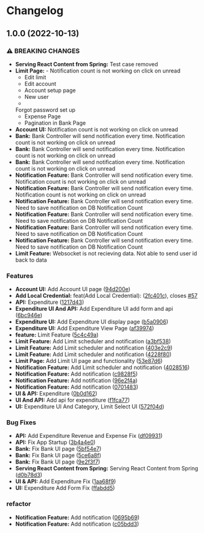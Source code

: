 # Changelog

## 1.0.0 (2022-10-13)


### ⚠ BREAKING CHANGES

* **Serving React Content from Spring:** Test case removed
* **Limit Page:** - Notification count is not working on click on unread
    - Edit limit
    - Edit account
    - Account setup page
    - New user
    -
    Forgot password set up
    - Expense Page
    - Pagination in Bank Page
* **Account UI:** Notification count is not working on click on unread
* **Bank:** Bank Controller will send notification every time. Notification count is not working on click on unread
* **Bank:** Bank Controller will send notification every time. Notification count is not working on click on unread
* **Bank:** Bank Controller will send notification every time. Notification count is not working on click on unread
* **Notification Feature:** Bank Controller will send notification every time. Notification count is not working on click on unread
* **Notification Feature:** Bank Controller will send notification every time. Notification count is not working on click on unread
* **Notification Feature:** Bank Controller will send notification every time. Need to save notification on DB Notification Count
* **Notification Feature:** Bank Controller will send notification every time. Need to save notification on DB Notification Count
* **Notification Feature:** Bank Controller will send notification every time. Need to save notification on DB Notification Count
* **Notification Feature:** Bank Controller will send notification every time. Need to save notification on DB Notification Count
* **Limit Feature:** Websocket is not recieving data. Not able to send user id back to data

### Features

* **Account UI:** Add Account UI page ([94d200e](https://github.com/codesnaper/expense/commit/94d200e59d748ed83a1677686c574df4e5fe0f81))
* **Add Local Credential:** feat(Add Local Credential):  ([2fc401c](https://github.com/codesnaper/expense/commit/2fc401c69c1483978385427f7243d77855dcbce8)), closes [#57](https://github.com/codesnaper/expense/issues/57)
* **API:** Expenditure ([1217d43](https://github.com/codesnaper/expense/commit/1217d43ada2838784561ea6bce5cf7bbc05ba880))
* **Expenditure UI And API:** Add Expenditure UI add form and api ([6bc946e](https://github.com/codesnaper/expense/commit/6bc946e8b53befcf36d59e6380922c120ebffff2))
* **Expenditure UI:** Add Expenditure UI display page ([b5a0906](https://github.com/codesnaper/expense/commit/b5a0906200a32280791a5839a174580b1323081e))
* **Expenditure UI:** Add Expenditure View Page ([af39974](https://github.com/codesnaper/expense/commit/af399742002175ca83ee03e8c34cc533010a82f5))
* **feature:** Limit Feature ([5c4c49a](https://github.com/codesnaper/expense/commit/5c4c49a1fa2aee680128f640a8e585c01f6dd1f0))
* **Limit Feature:** Add Limit scheduler and notification ([a3bf538](https://github.com/codesnaper/expense/commit/a3bf53896a4dd5e2ec3167e8bf15b19825e0c172))
* **Limit Feature:** Add Limit scheduler and notification ([403e2c9](https://github.com/codesnaper/expense/commit/403e2c938f22a4ca5876f9e07a0e18bfdf047d2a))
* **Limit Feature:** Add Limit scheduler and notification ([4228f80](https://github.com/codesnaper/expense/commit/4228f80b6d02097412fd9cf8da1929380ff3e88e))
* **Limit Page:** Add Limit UI page and functionality ([53e87d6](https://github.com/codesnaper/expense/commit/53e87d67b5cd779abfc274cc1102a6b03e7e8594))
* **Notification Feature:** Add Limit scheduler and notification ([4028516](https://github.com/codesnaper/expense/commit/40285166bc9b4f75f0a75c11a7fbc8794da9b9ee))
* **Notification Feature:** Add notification ([c9828f5](https://github.com/codesnaper/expense/commit/c9828f50a028d8a34e5881d6f4a4d903150f7e11))
* **Notification Feature:** Add notification ([96e2f4a](https://github.com/codesnaper/expense/commit/96e2f4a603afb76c66f458e3408a8d03ff3ec488))
* **Notification Feature:** Add notification ([0701483](https://github.com/codesnaper/expense/commit/0701483c1b048f49001c9d66ebc4d8d0b23d01df))
* **UI & API:** Expenditure ([0b0d162](https://github.com/codesnaper/expense/commit/0b0d1623e963323d2261a3d259608de086899ca0))
* **UI And API:** Add api for expenditure ([f1fca77](https://github.com/codesnaper/expense/commit/f1fca774094ea6c5ef7dcdcc0546189e6b864bf3))
* **UI:** Expenditure UI And Category, Limit Select UI ([572f04d](https://github.com/codesnaper/expense/commit/572f04d102c2a03d237b474a0d2cd520cf3c7aef))


### Bug Fixes

* **API:** Add Expenditure Revenue and Expense Fix ([df09931](https://github.com/codesnaper/expense/commit/df09931b5676290ec567a86ca361f293977c0abe))
* **API:** Fix App Startup ([3b4a4e0](https://github.com/codesnaper/expense/commit/3b4a4e02d81810544fd8329fb9f3732c214f3b55))
* **Bank:** Fix Bank UI page ([5bf54e7](https://github.com/codesnaper/expense/commit/5bf54e788902d2cf8941e1115f07a267df45b622))
* **Bank:** Fix Bank UI page ([5ce6a8f](https://github.com/codesnaper/expense/commit/5ce6a8fdcffdb1f44ce1e1e8f0b0593029a7e616))
* **Bank:** Fix Bank UI page ([9e2f3f7](https://github.com/codesnaper/expense/commit/9e2f3f78bf95bb483f71f4f50ad69f1179250cd6))
* **Serving React Content from Spring:** Serving React Content from Spring ([d0b78d3](https://github.com/codesnaper/expense/commit/d0b78d3c640b5274ff0beda723ce28cdca1006d1))
* **UI & API:** Add Expenditure Fix ([1aa68f9](https://github.com/codesnaper/expense/commit/1aa68f95ddb50864999ae836c0619319f115be34))
* **UI:** Expenditure Add Form Fix ([ffabdd5](https://github.com/codesnaper/expense/commit/ffabdd581c26a5898428029e88a4e0b39f1489c0))


### refactor

* **Notification Feature:** Add notification ([0695b69](https://github.com/codesnaper/expense/commit/0695b690138aac50820cb180bcde681920176d87))
* **Notification Feature:** Add notification ([c05bdd3](https://github.com/codesnaper/expense/commit/c05bdd3705fb41fdedc563d0630cbac2a6f35660))

